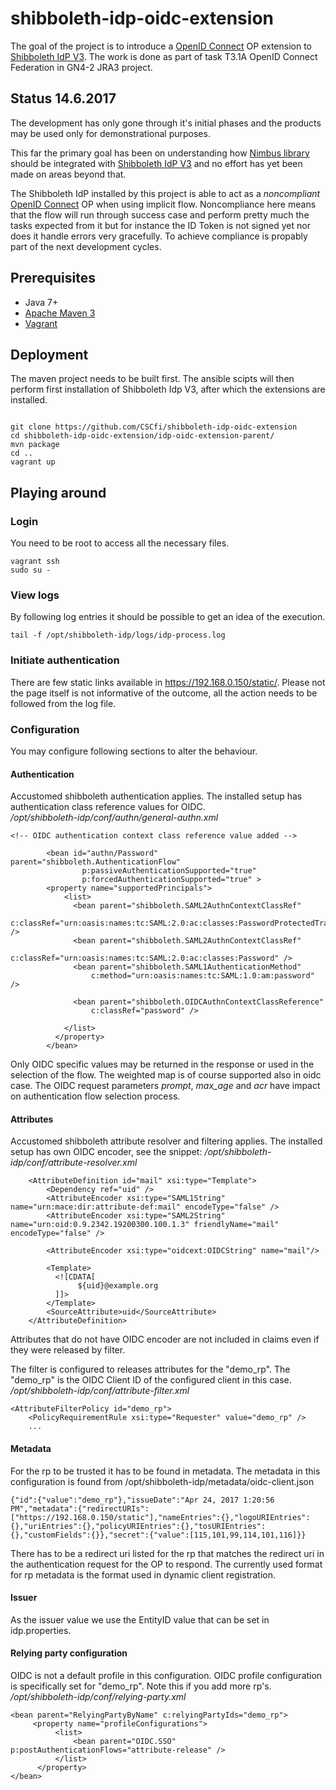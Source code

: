 # shibboleth-idp-oidc-extension
The goal of the project is to introduce a [OpenID Connect](http://openid.net/connect/) OP extension to [Shibboleth IdP V3](https://wiki.shibboleth.net/confluence/display/IDP30/Home). The work is done as part of task T3.1A OpenID Connect Federation in GN4-2 JRA3 project.

## Status 14.6.2017
The development has only gone through it's initial phases and the products may be used only for demonstrational purposes. 

This far the primary goal has been on understanding how [Nimbus library](https://connect2id.com/products/nimbus-oauth-openid-connect-sdk) should be integrated with [Shibboleth IdP V3](https://wiki.shibboleth.net/confluence/display/IDP30/Home) and no effort has yet been made on areas beyond that.

The Shibboleth IdP installed by this project is able to act as a *noncompliant* [OpenID Connect](http://openid.net/connect/) OP when using implicit flow. Noncompliance here means that the flow will run through success case and perform pretty much the tasks expected from it but for instance the ID Token is not signed yet nor does it handle errors very gracefully. To achieve compliance is propably part of the next development cycles. 


## Prerequisites
- Java 7+
- [Apache Maven 3](https://maven.apache.org/)
- [Vagrant](https://www.vagrantup.com/)

## Deployment
The maven project needs to be built first. The ansible scipts will then perform first installation of Shibboleth Idp V3, after which the extensions are installed. 

```

git clone https://github.com/CSCfi/shibboleth-idp-oidc-extension
cd shibboleth-idp-oidc-extension/idp-oidc-extension-parent/
mvn package
cd ..
vagrant up

```

## Playing around

### Login
You need to be root to access all the necessary files. 
```
vagrant ssh
sudo su -
```

### View logs
By following log entries it should be possible to get an idea of the execution.
```
tail -f /opt/shibboleth-idp/logs/idp-process.log
``` 

### Initiate authentication
There are few static links available in https://192.168.0.150/static/. Please not the page itself is not informative of the outcome, all the action needs to be followed from the log file. 

### Configuration
You may configure following sections to alter the behaviour.


#### Authentication
Accustomed shibboleth authentication applies. The installed setup has authentication class reference values for OIDC.  
*/opt/shibboleth-idp/conf/authn/general-authn.xml*
```
<!-- OIDC authentication context class reference value added -->

        <bean id="authn/Password" parent="shibboleth.AuthenticationFlow"
                p:passiveAuthenticationSupported="true"
                p:forcedAuthenticationSupported="true" >
        <property name="supportedPrincipals">
            <list>
              <bean parent="shibboleth.SAML2AuthnContextClassRef"
                  c:classRef="urn:oasis:names:tc:SAML:2.0:ac:classes:PasswordProtectedTransport" />
              <bean parent="shibboleth.SAML2AuthnContextClassRef"
                  c:classRef="urn:oasis:names:tc:SAML:2.0:ac:classes:Password" />
              <bean parent="shibboleth.SAML1AuthenticationMethod"
                  c:method="urn:oasis:names:tc:SAML:1.0:am:password" />
                  
              <bean parent="shibboleth.OIDCAuthnContextClassReference"
                  c:classRef="password" />
                  
            </list>
          </property>
        </bean>

```
Only OIDC specific values may be returned in the response or used in the selection of the flow. The weighted map is of course supported also in oidc case. The OIDC request parameters *prompt*, *max_age* and *acr* have impact on authentication flow selection process.

#### Attributes
Accustomed shibboleth attribute resolver and filtering applies. The installed setup has own OIDC encoder, see the snippet:
*/opt/shibboleth-idp/conf/attribute-resolver.xml*
```
    <AttributeDefinition id="mail" xsi:type="Template">
        <Dependency ref="uid" />
        <AttributeEncoder xsi:type="SAML1String" name="urn:mace:dir:attribute-def:mail" encodeType="false" />
        <AttributeEncoder xsi:type="SAML2String" name="urn:oid:0.9.2342.19200300.100.1.3" friendlyName="mail" encodeType="false" />
        
        <AttributeEncoder xsi:type="oidcext:OIDCString" name="mail"/>
        
        <Template>
          <![CDATA[
               ${uid}@example.org
          ]]>
        </Template>
        <SourceAttribute>uid</SourceAttribute>
    </AttributeDefinition>

```
Attributes that do not have OIDC encoder are not included in claims even if they were released by filter.

The filter is configured to releases attributes for the "demo_rp". The "demo_rp" is the OIDC Client ID of the configured client in this case.
*/opt/shibboleth-idp/conf/attribute-filter.xml*
```
<AttributeFilterPolicy id="demo_rp">
    <PolicyRequirementRule xsi:type="Requester" value="demo_rp" />
    ... 
```

#### Metadata
For the rp to be trusted it has to be found in metadata. The metadata in this configuration is found from
/opt/shibboleth-idp/metadata/oidc-client.json 
```
{"id":{"value":"demo_rp"},"issueDate":"Apr 24, 2017 1:20:56 PM","metadata":{"redirectURIs":["https://192.168.0.150/static"],"nameEntries":{},"logoURIEntries":{},"uriEntries":{},"policyURIEntries":{},"tosURIEntries":{},"customFields":{}},"secret":{"value":[115,101,99,114,101,116]}}

```
There has to be a redirect uri listed for the rp that matches the redirect uri in the authentication request for the OP to respond. The currently used format for rp metadata is the format used in dynamic client registration.

#### Issuer
As the issuer value we use the EntityID value that can be set in idp.properties.

#### Relying party configuration
OIDC is not a default profile in this configuration. OIDC profile configuration is specifically set for "demo_rp". Note this if you add more rp's.
 */opt/shibboleth-idp/conf/relying-party.xml*
```
<bean parent="RelyingPartyByName" c:relyingPartyIds="demo_rp">
     <property name="profileConfigurations">
          <list>
              <bean parent="OIDC.SSO" p:postAuthenticationFlows="attribute-release" />
          </list>
      </property>
</bean>

```
